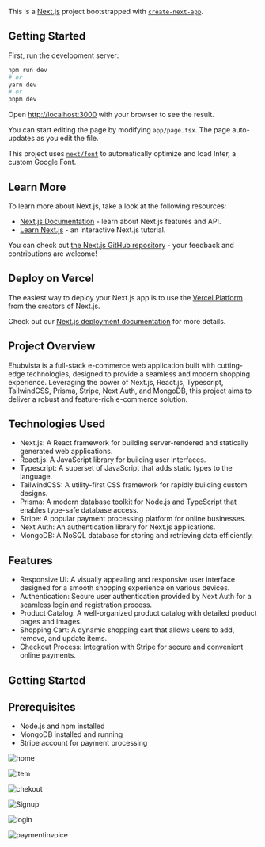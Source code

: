 This is a [Next.js](https://nextjs.org/) project bootstrapped with [`create-next-app`](https://github.com/vercel/next.js/tree/canary/packages/create-next-app).

## Getting Started

First, run the development server:

```bash
npm run dev
# or
yarn dev
# or
pnpm dev
```

Open [http://localhost:3000](http://localhost:3000) with your browser to see the result.

You can start editing the page by modifying `app/page.tsx`. The page auto-updates as you edit the file.

This project uses [`next/font`](https://nextjs.org/docs/basic-features/font-optimization) to automatically optimize and load Inter, a custom Google Font.

## Learn More

To learn more about Next.js, take a look at the following resources:

- [Next.js Documentation](https://nextjs.org/docs) - learn about Next.js features and API.
- [Learn Next.js](https://nextjs.org/learn) - an interactive Next.js tutorial.

You can check out [the Next.js GitHub repository](https://github.com/vercel/next.js/) - your feedback and contributions are welcome!

## Deploy on Vercel

The easiest way to deploy your Next.js app is to use the [Vercel Platform](https://vercel.com/new?utm_medium=default-template&filter=next.js&utm_source=create-next-app&utm_campaign=create-next-app-readme) from the creators of Next.js.

Check out our [Next.js deployment documentation](https://nextjs.org/docs/deployment) for more details.

## Project Overview
Ehubvista is a full-stack e-commerce web application built with cutting-edge technologies, designed to provide a seamless and modern shopping experience. Leveraging the power of Next.js, React.js, Typescript, TailwindCSS, Prisma, Stripe, Next Auth, and MongoDB, this project aims to deliver a robust and feature-rich e-commerce solution.

## Technologies Used
- Next.js: A React framework for building server-rendered and statically generated web applications.
- React.js: A JavaScript library for building user interfaces.
- Typescript: A superset of JavaScript that adds static types to the language.
- TailwindCSS: A utility-first CSS framework for rapidly building custom designs.
- Prisma: A modern database toolkit for Node.js and TypeScript that enables type-safe database access.
- Stripe: A popular payment processing platform for online businesses.
- Next Auth: An authentication library for Next.js applications.
- MongoDB: A NoSQL database for storing and retrieving data efficiently.

## Features
- Responsive UI: A visually appealing and responsive user interface designed for a smooth shopping experience on various devices.
- Authentication: Secure user authentication provided by Next Auth for a seamless login and registration process.
- Product Catalog: A well-organized product catalog with detailed product pages and images.
- Shopping Cart: A dynamic shopping cart that allows users to add, remove, and update items.
- Checkout Process: Integration with Stripe for secure and convenient online payments.


## Getting Started

## Prerequisites
- Node.js and npm installed
- MongoDB installed and running
- Stripe account for payment processing

![home ](https://github.com/chirasi99/EhubVista/assets/87434721/2da09dab-2f57-47dd-9456-51e5cb8d6756)

![item](https://github.com/chirasi99/EhubVista/assets/87434721/6a06d1c8-7e25-4470-b3f7-2d35cb1eb82f)

![chekout](https://github.com/chirasi99/EhubVista/assets/87434721/a69c00a1-8a10-49d8-ad69-6fc1e4f28609)

![Signup](https://github.com/chirasi99/EhubVista/assets/87434721/f2b945b7-409b-4713-92d0-186cfa4f1218)

![login](https://github.com/chirasi99/EhubVista/assets/87434721/3877a51a-93e9-476e-8831-7343098c4909)

![paymentinvoice](https://github.com/chirasi99/EhubVista/assets/87434721/15fa3cd2-5b2b-4d06-9d98-53c82ead870b)
